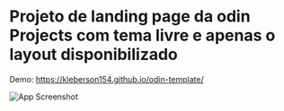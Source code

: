 
# Projeto de landing page da odin Projects com tema livre e apenas o layout disponibilizado

Demo: https://kleberson154.github.io/odin-template/



![App Screenshot](https://cdn.statically.io/gh/TheOdinProject/curriculum/81a5d553f4073e593d23a6ab00d50eef8620796d/foundations/html_css/project/imgs/01.png)


